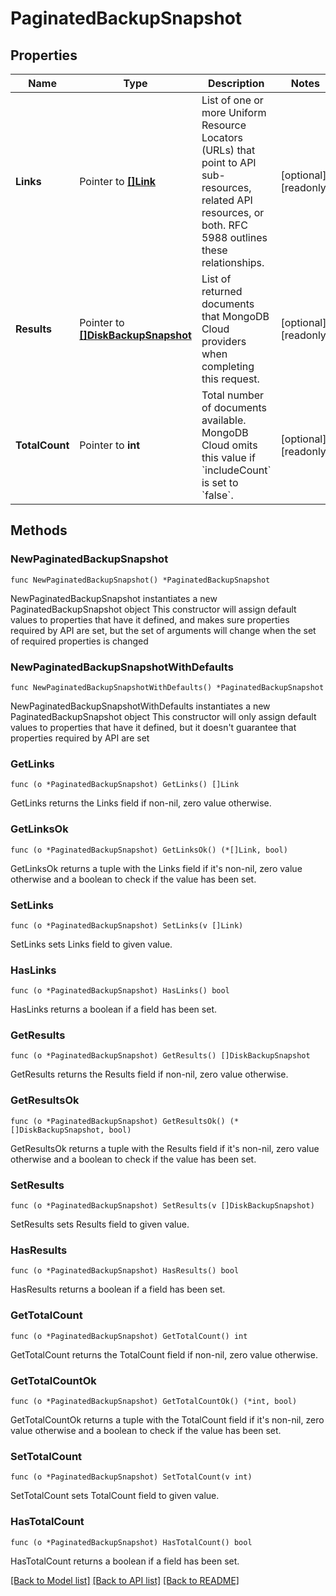 # PaginatedBackupSnapshot

## Properties

Name | Type | Description | Notes
------------ | ------------- | ------------- | -------------
**Links** | Pointer to [**[]Link**](Link.md) | List of one or more Uniform Resource Locators (URLs) that point to API sub-resources, related API resources, or both. RFC 5988 outlines these relationships. | [optional] [readonly] 
**Results** | Pointer to [**[]DiskBackupSnapshot**](DiskBackupSnapshot.md) | List of returned documents that MongoDB Cloud providers when completing this request. | [optional] [readonly] 
**TotalCount** | Pointer to **int** | Total number of documents available. MongoDB Cloud omits this value if &#x60;includeCount&#x60; is set to &#x60;false&#x60;. | [optional] [readonly] 

## Methods

### NewPaginatedBackupSnapshot

`func NewPaginatedBackupSnapshot() *PaginatedBackupSnapshot`

NewPaginatedBackupSnapshot instantiates a new PaginatedBackupSnapshot object
This constructor will assign default values to properties that have it defined,
and makes sure properties required by API are set, but the set of arguments
will change when the set of required properties is changed

### NewPaginatedBackupSnapshotWithDefaults

`func NewPaginatedBackupSnapshotWithDefaults() *PaginatedBackupSnapshot`

NewPaginatedBackupSnapshotWithDefaults instantiates a new PaginatedBackupSnapshot object
This constructor will only assign default values to properties that have it defined,
but it doesn't guarantee that properties required by API are set

### GetLinks

`func (o *PaginatedBackupSnapshot) GetLinks() []Link`

GetLinks returns the Links field if non-nil, zero value otherwise.

### GetLinksOk

`func (o *PaginatedBackupSnapshot) GetLinksOk() (*[]Link, bool)`

GetLinksOk returns a tuple with the Links field if it's non-nil, zero value otherwise
and a boolean to check if the value has been set.

### SetLinks

`func (o *PaginatedBackupSnapshot) SetLinks(v []Link)`

SetLinks sets Links field to given value.

### HasLinks

`func (o *PaginatedBackupSnapshot) HasLinks() bool`

HasLinks returns a boolean if a field has been set.
### GetResults

`func (o *PaginatedBackupSnapshot) GetResults() []DiskBackupSnapshot`

GetResults returns the Results field if non-nil, zero value otherwise.

### GetResultsOk

`func (o *PaginatedBackupSnapshot) GetResultsOk() (*[]DiskBackupSnapshot, bool)`

GetResultsOk returns a tuple with the Results field if it's non-nil, zero value otherwise
and a boolean to check if the value has been set.

### SetResults

`func (o *PaginatedBackupSnapshot) SetResults(v []DiskBackupSnapshot)`

SetResults sets Results field to given value.

### HasResults

`func (o *PaginatedBackupSnapshot) HasResults() bool`

HasResults returns a boolean if a field has been set.
### GetTotalCount

`func (o *PaginatedBackupSnapshot) GetTotalCount() int`

GetTotalCount returns the TotalCount field if non-nil, zero value otherwise.

### GetTotalCountOk

`func (o *PaginatedBackupSnapshot) GetTotalCountOk() (*int, bool)`

GetTotalCountOk returns a tuple with the TotalCount field if it's non-nil, zero value otherwise
and a boolean to check if the value has been set.

### SetTotalCount

`func (o *PaginatedBackupSnapshot) SetTotalCount(v int)`

SetTotalCount sets TotalCount field to given value.

### HasTotalCount

`func (o *PaginatedBackupSnapshot) HasTotalCount() bool`

HasTotalCount returns a boolean if a field has been set.

[[Back to Model list]](../README.md#documentation-for-models) [[Back to API list]](../README.md#documentation-for-api-endpoints) [[Back to README]](../README.md)


